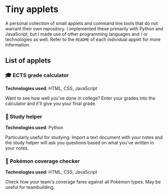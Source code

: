 # Tiny applets
A personal collection of small applets and command line tools that do not
warrant their own repository. I implemented these primarily with Python and
JavaScript, but I made use of other programming languages and / or technologies
as well. Refer to the ``README`` of each individual applet for more information.

## List of applets

### 🎓 ECTS grade calculator
**Technologies used**: HTML, CSS, JavaScript

Want to see how well you've done in college? Enter your grades into the calculator
and it'll give you your final grade.

### 📝 Study helper
**Technologies used**: Python

Particularly useful for studying. Import a text document with your notes and
the study helper will ask you questions based on what you've written in your
notes.

### 🎇 Pokémon coverage checker
**Technologies used**: HTML, CSS, JavaScript

Check how your team's coverage fares against all Pokémon types. May be useful
for teambuilding.
